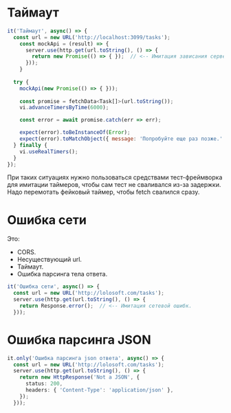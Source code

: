 # Таймаут

```javascript
it('Таймаут', async() => {
  const url = new URL('http://localhost:3099/tasks');
    const mockApi = (result) => {
      server.use(http.get(url.toString(), () => {
        return new Promise(() => { });  // <-- Имитация зависания сервера.
      }));
    }
  
  try {
    mockApi(new Promise(() => { }));
  
    const promise = fetchData<Task[]>(url.toString());
    vi.advanceTimersByTime(6000);

    const error = await promise.catch(err => err);

    expect(error).toBeInstanceOf(Error);
    expect(error).toMatchObject({ message: 'Попробуйте еще раз позже.' });
  } finally {
    vi.useRealTimers();
  }
});
```

При таких ситуациях нужно пользоваться средствами тест-фреймворка для имитации таймеров, чтобы сам тест не сваливался из-за задержки. Надо перемотать фейковый таймер, чтобы fetch свалился сразу.

# Ошибка сети

Это:

* CORS.
* Несуществующий url.
* Таймаут.
* Ошибка парсинга тела ответа.

```javascript
it('Ошибка сети', async() => {
  const url = new URL('http://lolosoft.com/tasks');
  server.use(http.get(url.toString(), () => {
    return Response.error();  // <-- Имитация сетевой ошибк.
  }));
```



# Ошибка парсинга JSON

```typescript
it.only('Ошибка парсинга json ответа', async() => {
  const url = new URL('http://lolosoft.com/tasks');
  server.use(http.get(url.toString(), () => {
    return new HttpResponse('Not a JSON', {
      status: 200,
      headers: { 'Content-Type': 'application/json' },
    });
  }));
```

